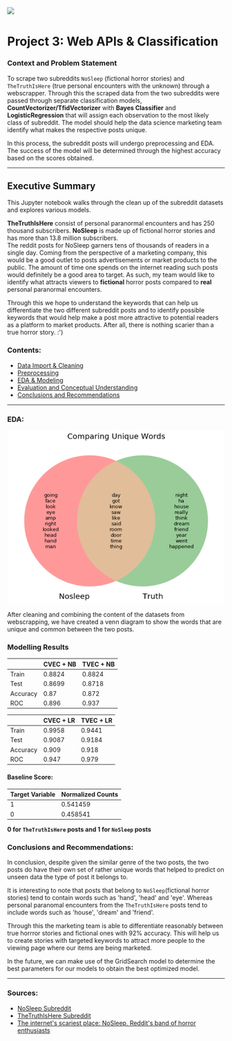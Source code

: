 # ![](https://ga-dash.s3.amazonaws.com/production/assets/logo-9f88ae6c9c3871690e33280fcf557f33.png) 

# Project 3: Web APIs & Classification

### Context and Problem Statement

To scrape two subreddits `NoSleep` (fictional horror stories) and `TheTruthIsHere` (true personal encounters with the unknown) through a webscrapper. Through this the scraped data from the two subreddits were passed through separate classification models, **CountVectorizer/TfidVectorizer** with **Bayes Classifier** and **LogisticRegression** that will assign each observation to the most likely class of subreddit. The model should help the data science marketing team identify what makes the respective posts unique.

In this process, the subreddit posts will undergo preprocessing and EDA. The success of the model will be determined through the highest accuracy based on the scores obtained. 

---

## Executive Summary

This Jupyter notebook walks through the clean up of the subreddit datasets and explores various models. 

**TheTruthIsHere** consist of personal paranormal encounters and has 250 thousand subscribers.
**NoSleep** is made up of fictional horror stories and has more than 13.8 million subscribers.  
The reddit posts for NoSleep garners tens of thousands of readers in a single day. Coming from the perspective of a marketing company, this would be a good outlet to posts advertisements or market products to the public. The amount of time one spends on the internet reading such posts would definitely be a good area to target. As such, my team would like to identify what attracts viewers to **fictional** horror posts compared to **real** personal paranormal encounters.  

Through this we hope to understand the keywords that can help us differentiate the two different subreddit posts and to identify possible keywords that would help make a post more attractive to potential readers as a platform to market products. After all, there is nothing scarier than a true horror story. :') 



### Contents:
- [Data Import & Cleaning](#Data-Import-&-Cleaning)
- [Preprocessing](#Preprocessing)
- [EDA & Modeling](#EDA-&-Modeling)
- [Evaluation and Conceptual Understanding](#Evaluation-and-Conceptual-Understanding)
- [Conclusions and Recommendations](#Conclusions-and-Recommendations)
---

### EDA:

![VennDiagram](images/VennDiagram.png)

After cleaning and combining the content of the datasets from webscrapping, we have created a venn diagram to show the words that are unique and common between the two posts.

### Modelling Results

| |CVEC + NB|TVEC + NB|
|---|---|---|
|Train|0.8824|0.8824|
|Test|0.8699|0.8718|
|Accuracy|0.87|0.872|
|ROC|0.896|0.937|

| |CVEC + LR|TVEC + LR|
|---|---|---|
|Train|0.9958|0.9441|
|Test|0.9087|0.9184|
|Accuracy|0.909|0.918|
|ROC|0.947|0.979|


#### Baseline Score:

|Target Variable|Normalized Counts|
|---|---|
|1|0.541459|
|0|0.458541|

**0 for `TheTruthIsHere` posts and 1 for `NoSleep` posts**


### Conclusions and Recommendations:

In conclusion, despite given the similar genre of the two posts, the two posts do have their own set of rather unique words that helped to predict on unseen data the type of post it belongs to.

It is interesting to note that posts that belong to `NoSleep`(fictional horror stories) tend to contain words such as 'hand', 'head' and 'eye'. Whereas personal paranomal encounters from the `TheTruthIsHere` posts tend to include words such as 'house', 'dream' and 'friend'.

Through this the marketing team is able to differentiate reasonably between true horrror stories and fictional ones with 92% accuracy. This will help us to create stories with targeted keywords to attract more people to the viewing page where our items are being marketed. 

In the future, we can make use of the GridSearch model to determine the best parameters for our models to obtain the best optimized model.

---

### Sources:

- [NoSleep Subreddit](https://www.reddit.com/r/nosleep/)
- [TheTruthIsHere Subreddit](https://www.reddit.com/r/Thetruthishere/)
- [The internet's scariest place: NoSleep, Reddit's band of horror enthusiasts](https://www.theguardian.com/technology/2015/oct/26/nosleep-reddit-scariest-place-on-the-internet)




